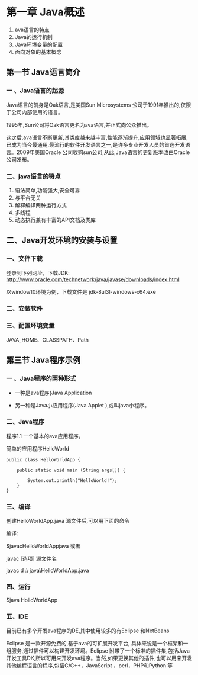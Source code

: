 # 第一章 Java概述

1. ava语言的特点
2. Java的运行机制
3. Java环境变量的配置
4. 面向对象的基本概念

## 第一节 Java语言简介

### 一 、Java语言的起源

Java语言的前身是Oak语言,是美国Sun Microsystems 公司于1991年推出的,仅限于公司内部使用的语言。

1995年,Sun公司将Oak语言更名为ava语言,并正式向公众推出。

这之后,ava语言不断更新,其类库越来越丰富,性能逐渐提升,应用领域也显著拓展,已成为当今最通用,最流行的软件开发语言之一,是许多专业开发人员的首选开发语言。2009年美国Oracle 公司收购sun公司,从此,Java语言的更新版本改由Oracle 公司发布。

###  二、java语言的特点

1. 语法简单,功能强大,安全可靠
2. 与平台无关
3. 解释编译两种运行方式
4. 多线程
5. 动态执行兼有丰富的API文档及类库

## 二、Java开发环境的安装与设置

### 一、文件下载

登录到下列网址，下载JDK: http://www.oracle.com/technetwork/java/javase/downloads/index.html

以window10环境为例，下载文件是 jdk-8ul3l-windows-x64.exe

### 二、安装软件

### 三、配置环境变量

JAVA_HOME、CLASSPATH、Path

## 第三节 Java程序示例

### 一 、Java程序的两种形式

- 一种是ava程序(Java Application 

- 另一种是Java小应用程序(Java Applet ),或叫java小程序。

### 二、Java程序

程序1.1  一个基本的ava应用程序。

简单的应用程序HelloWorld 

```
public class HelloWorldApp {

	public static void main (String args[]) {

		System.out.println("HelloWorld!");
	}
}
```

###  三、编译

创建HelloWorldApp.java 源文件后,可以用下面的命令

编译:

$javacHelloWorldAppjava 或者

javac [选项] 源文件名

javac d :\ java\HelloWorldApp.java 

### 四、运行

$java HolloWorldApp

###  五、IDE

目前已有多个开发ava程序的DE,其中使用较多的有Eclipse 和NetBeans 

Eclipse 是一款开源免费的,基于ava的可扩展开发平台, 具体来说是一个框架和一组服务,通过插件可以构建开发环境。Eclipse 附带了一个标准的插件集,包括Java开发工具DK,所以可用来开发ava程序。当然,如果更换其他的插件,也可以用来开发其他编程语言的程序,包括C/C++，JavaScript ，perl，PHP和Python 等